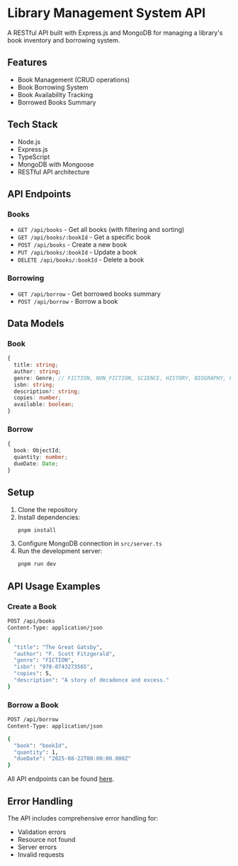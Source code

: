 # Library Management System API

A RESTful API built with Express.js and MongoDB for managing a library's book inventory and borrowing system.

## Features

- Book Management (CRUD operations)
- Book Borrowing System
- Book Availability Tracking
- Borrowed Books Summary

## Tech Stack

- Node.js
- Express.js
- TypeScript
- MongoDB with Mongoose
- RESTful API architecture

## API Endpoints

### Books

- `GET /api/books` - Get all books (with filtering and sorting)
- `GET /api/books/:bookId` - Get a specific book
- `POST /api/books` - Create a new book
- `PUT /api/books/:bookId` - Update a book
- `DELETE /api/books/:bookId` - Delete a book

### Borrowing

- `GET /api/borrow` - Get borrowed books summary
- `POST /api/borrow` - Borrow a book

## Data Models

### Book

```typescript
{
  title: string;
  author: string;
  genre: Genre; // FICTION, NON_FICTION, SCIENCE, HISTORY, BIOGRAPHY, FANTASY
  isbn: string;
  description?: string;
  copies: number;
  available: boolean;
}
```

### Borrow

```typescript
{
  book: ObjectId;
  quantity: number;
  dueDate: Date;
}
```

## Setup

1. Clone the repository
2. Install dependencies:
   ```bash
   pnpm install
   ```
3. Configure MongoDB connection in `src/server.ts`
4. Run the development server:
   ```bash
   pnpm run dev
   ```

## API Usage Examples

### Create a Book

```bash
POST /api/books
Content-Type: application/json

{
  "title": "The Great Gatsby",
  "author": "F. Scott Fitzgerald",
  "genre": "FICTION",
  "isbn": "978-0743273565",
  "copies": 5,
  "description": "A story of decadence and excess."
}
```

### Borrow a Book

```bash
POST /api/borrow
Content-Type: application/json

{
  "book": "bookId",
  "quantity": 1,
  "dueDate": "2025-08-22T00:00:00.000Z"
}
```

All API endpoints can be found [here](https://crimson-robot-330313.postman.co/workspace/My-Workspace~536b5db0-0232-427a-8f26-8103a975ce73/collection/29761864-6d258013-4ea2-48af-a45f-f35f0ec49a62?action=share&creator=29761864).

## Error Handling

The API includes comprehensive error handling for:

- Validation errors
- Resource not found
- Server errors
- Invalid requests
